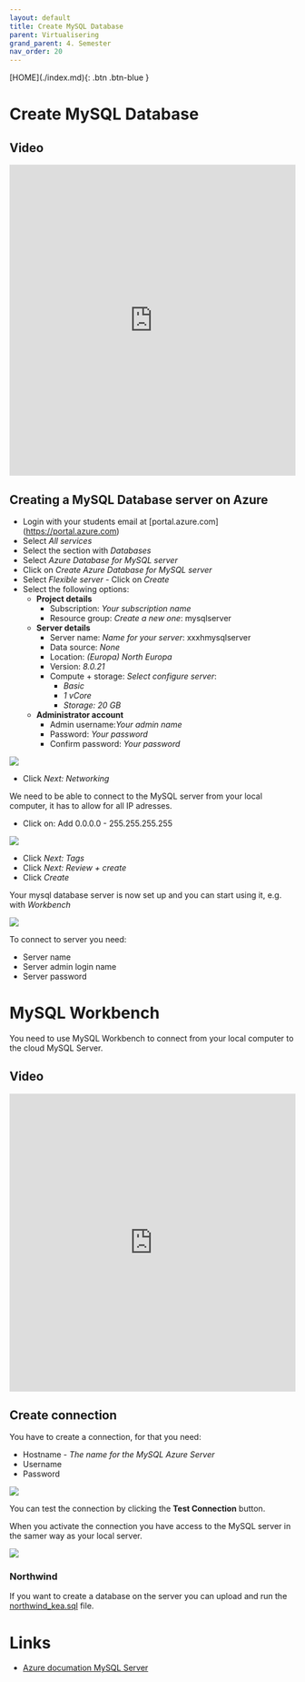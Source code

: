 ```yaml
---
layout: default
title: Create MySQL Database
parent: Virtualisering
grand_parent: 4. Semester
nav_order: 20
---
```


<span class="fs-1">
[HOME](./index.md){: .btn .btn-blue }
</span>


# Create MySQL Database

## Video
<div style="position: relative; padding-bottom: 108.55949895615866%; height: 0;"><iframe src="https://www.loom.com/embed/9a6e29c758734790ad3e920aae758b16" frameborder="0" webkitallowfullscreen mozallowfullscreen allowfullscreen style="position: absolute; top: 0; left: 0; width: 100%; height: 100%;"></iframe></div>

## Creating a MySQL Database server on Azure

- Login with your students email at [portal.azure.com] (https://portal.azure.com)
- Select *All services*
- Select the section with *Databases*
- Select *Azure Database for MySQL server*
- Click on *Create Azure Database for MySQL server*
- Select *Flexible server* - Click on *Create*
- Select the following options:
  - **Project details**
    - Subscription: *Your subscription name*
    - Resource group: *Create a new one*: mysqlserver
  - **Server details**
    - Server name: *Name for your server*: xxxhmysqlserver
    - Data source: *None*
    - Location: *(Europa) North Europa*
    - Version: *8.0.21*
    - Compute + storage: *Select configure server*: 
      - *Basic*
      - *1 vCore*
      - *Storage: 20 GB*
  - **Administrator account**
    - Admin username:*Your admin name*
    - Password: *Your password*
    - Confirm password: *Your password*

![](./image/mysql_1.jpg)

- Click *Next: Networking*

We need to be able to connect to the MySQL server from your local computer, it has to allow for all IP adresses.

- Click on: Add 0.0.0.0 - 255.255.255.255

![](./image/mysql_2.jpg)

- Click *Next: Tags*
- Click *Next: Review + create*
- Click *Create*

Your mysql database server is now set up and you can start using it, e.g. with *Workbench*

![](./image/mysql_3.jpg)

To connect to server you need:

- Server name
- Server admin login name
- Server password

# MySQL Workbench
You need to use MySQL Workbench to connect from your local computer to the cloud MySQL Server.

## Video
<div style="position: relative; padding-bottom: 103.87755102040816%; height: 0;"><iframe src="https://www.loom.com/embed/d6e6045493224a3a812215ab18636edc" frameborder="0" webkitallowfullscreen mozallowfullscreen allowfullscreen style="position: absolute; top: 0; left: 0; width: 100%; height: 100%;"></iframe></div>

## Create connection
You have to create a connection, for that you need:

- Hostname - *The name for the MySQL Azure Server*
- Username
- Password

![](./image/workbench_1.jpg)

You can test the connection by clicking the **Test Connection** button.

When you activate the connection you have access to the MySQL server in the samer way as your local server.

![](./image/workbench_2.jpg)

### Northwind
If you want to create a database on the server you can upload and run the [northwind_kea.sql](../01-Python-brushup_and_Docker_1/codefiles/sql/northwind_kea.sql) file.


# Links
- [Azure documation MySQL Server](https://docs.microsoft.com/en-us/azure/mysql/)
